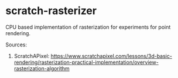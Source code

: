 # scratch-rasterizer
CPU based implementation of rasterization for experiments for point rendering.

Sources:
1. ScratchAPixel: https://www.scratchapixel.com/lessons/3d-basic-rendering/rasterization-practical-implementation/overview-rasterization-algorithm
